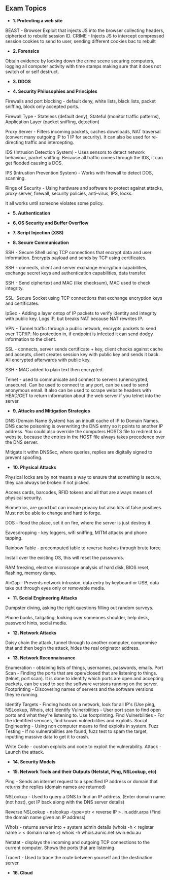 ## Exam Topics

- **1. Protecting a web site**

BEAST - Browser Exploit that injects JS into the browser collecting headers, ciphertext to rebuild session ID.
CRIME - Injects JS to intercept compressed session cookies to send to user, sending different cookies bac to rebuilt

- **2. Forensics**

Obtain evidence by locking down the crime scene securing computers, logging all computer activity with time stamps making sure that it does not switch of or self destruct.

- **3. DDOS**

- **4. Security Philosophies and Principles**

Firewalls and port blocking - default deny, white lists, black lists, packet sniffing, block only accepted ports.

Firewall Type - Stateless (default deny), Stateful (monitor traffic patterns), Application Layer (packet sniffing, detection)

Proxy Server - Filters incoming packets, caches downloads, NAT traversal (convert many outgoing IP to 1 IP for security). It can also be used for re-directing traffic and intercepting.

IDS (Intrusion Detection System) - Uses sensors to detect network behaviour, packet sniffing. Because all traffic comes through the IDS, it can get flooded causing a DOS.

IPS (Intrustion Prevention System) - Works with firewall to detect DOS, scanning.

Rings of Security - Using hardware and software to protect against attacks, proxy server, firewall, security policies, anti-virus, IPS, locks.

It all works until someone violates some policy.

- **5. Authentication**

- **6. OS Security and Buffer Overflow**

- **7. Script Injection (XSS)**

- **8. Secure Communication**

SSH - Secure Shell using TCP connections that encrypt data and user information. Encrypts payload and sends by TCP using certificates.

SSH - connects, client and server exchange encryption capabilities, exchange secret keys and authentication capabilities, data transfer.

SSH - Send ciphertext and MAC (like checksum), MAC used to check integrity.

SSL- Secure Socket using TCP connections that exchange encryption keys and certificates.

IpSec - Adding a layer ontop of IP packets to verify identity and integrity with public key. Logs IP, but breaks NAT because NAT rewrites IP.

VPN - Tunnel traffic through a public network, encrypts packets to send over TCP/IP. No protection in, if endpoint is infected it can send dodgy information to the client.

SSL - connects, server sends certificate + key, client checks against cache and accepts, client creates session key with public key and sends it back. All encrypted afterwards with public key.

SSH - MAC added to plain text then encrypted. 

Telnet - used to communicate and connect to servers (unencrypted, unsecure). Can be used to connect to any port, can be used to send anonymous email. It also can be used to scrape website headers with HEAD/GET to return information about the web server if you telnet into the server.

- **9. Attacks and Mitigation Strategies**

DNS (Domain Name System) has an inbuilt cache of IP to Domain Names. DNS cache poisoning is overwriting the DNS entry so it points to another IP address. You could also override the computers HOSTS file to redirect to a website, because the entries in the HOST file always takes precedence over the DNS server.

Mitigate it withn DNSSec, where queries, replies are digitally signed to prevent spoofing.

- **10. Physical Attacks**

Physical locks are by not means a way to ensure that something is secure, they can always be broken if not picked.

Access cards, barcodes, RFID tokens and all that are always means of physical security.

Biometrics, are good but can invade privacy but also lots of false positives. Must not be able to change and hard to forge.

DOS - flood the place, set it on fire, where the server is just destroy it.

Eavesdropping - key loggers, wifi sniffing, MITM attacks and phone tapping.

Rainbow Table - precomputed table to reverse hashes through brute force

Install over the existing OS, this will reset the passwords.

RAM freezing, electron microscope analysis of hard disk, BIOS reset, flashing, memory dump.

AirGap - Prevents network intrusion, data entry by keyboard or USB, data take out through eyes only or removable media.

- **11. Social Engineering Attacks**

Dumpster diving, asking the right questions filling out random surveys.

Phone books, tailgating, looking over someones shoulder, help desk, password hints, social media.

- **12. Network Attacks**

Daisy chain the attack, tunnel through to another computer, compromise that and then begin the attack, hides the real originator address.

- **13. Network Reconnaissance**

Enumeration - obtaining lists of things, usernames, passwords, emails.
Port Scan - Finding the ports that are open/closed that are listening to things. (telnet, port scan). It is done to identify which ports are open and accepting packets, can be used to see the software versions running on the server.
Footprinting - Discovering names of servers and the software versions they're running.

Identify Targets - Finding hosts on a network, look for all IP's (Use ping, NSLookup, Whois, etc)
Identify Vulnerbilities - User port scan to find open ports and what they're listening to. Use footprinting.
Find Vulnerbilities - For the identified services, find known vulnerbilities and exploits.
Social Engineering - Using non computer means to find exploits in system.
Fuzz Testing - If no vulnerabilities are found, fuzz test to spam the target, inputting massive data to get it to crash.

Write Code - custom exploits and code to exploit the vulnerability.
Attack - Launch the attack.


- **14. Security Models**

- **15. Network Tools and their Outputs (Netstat, Ping, NSLookup, etc)**

Ping - Sends an internet request to a specified IP address or domain that returns the replies (domain names are returned)

NSLookup - Used to query a DNS to find an IP address. (Enter domain name (not host), get IP back along with the DNS server details)

Reverse NSLookup - nslookup -type=ptr < reverse IP > .in.addr.arpa (Find the domain name given an IP address)

WhoIs - returns server into + system admin details (whois -h < registar name > < domain name >) whois -h whois.aunic.net swin.edu.au

Netstat - displays the incoming and outgoing TCP connections to the current computer. Shows the ports that are listening.

Tracert - Used to trace the route between yourself and the destination server.

- **16. Cloud**
